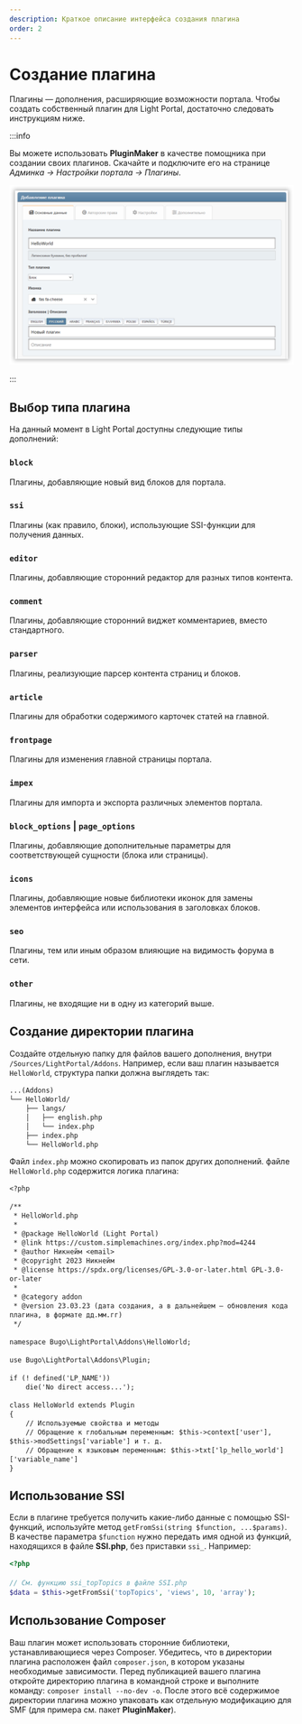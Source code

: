 ```yaml
---
description: Краткое описание интерфейса создания плагина
order: 2
---
```


# Создание плагина

Плагины — дополнения, расширяющие возможности портала. Чтобы создать собственный плагин для Light Portal, достаточно следовать инструкциям ниже.

:::info

Вы можете использовать **PluginMaker** в качестве помощника при создании своих плагинов. Скачайте и подключите его на странице _Админка -> Настройки портала -> Плагины_.

![Create a new plugin with PluginMaker](create_plugin.png)

:::

## Выбор типа плагина

На данный момент в Light Portal доступны следующие типы дополнений:

### `block`

Плагины, добавляющие новый вид блоков для портала.

### `ssi`

Плагины (как правило, блоки), использующие SSI-функции для получения данных.

### `editor`

Плагины, добавляющие сторонний редактор для разных типов контента.

### `comment`

Плагины, добавляющие сторонний виджет комментариев, вместо стандартного.

### `parser`

Плагины, реализующие парсер контента страниц и блоков.

### `article`

Плагины для обработки содержимого карточек статей на главной.

### `frontpage`

Плагины для изменения главной страницы портала.

### `impex`

Плагины для импорта и экспорта различных элементов портала.

### `block_options` | `page_options`

Плагины, добавляющие дополнительные параметры для соответствующей сущности (блока или страницы).

### `icons`

Плагины, добавляющие новые библиотеки иконок для замены элементов интерфейса или использования в заголовках блоков.

### `seo`

Плагины, тем или иным образом влияющие на видимость форума в сети.

### `other`

Плагины, не входящие ни в одну из категорий выше.

## Создание директории плагина

Создайте отдельную папку для файлов вашего дополнения, внутри `/Sources/LightPortal/Addons`. Например, если ваш плагин называется `HelloWorld`, структура папки должна выглядеть так:

```
...(Addons)
└── HelloWorld/
    ├── langs/
    │   ├── english.php
    │   └── index.php
    ├── index.php
    └── HelloWorld.php
```

Файл `index.php` можно скопировать из папок других дополнений. файле `HelloWorld.php` содержится логика плагина:

```php:line-numbers
<?php

/**
 * HelloWorld.php
 *
 * @package HelloWorld (Light Portal)
 * @link https://custom.simplemachines.org/index.php?mod=4244
 * @author Никнейм <email>
 * @copyright 2023 Никнейм
 * @license https://spdx.org/licenses/GPL-3.0-or-later.html GPL-3.0-or-later
 *
 * @category addon
 * @version 23.03.23 (дата создания, а в дальнейшем — обновления кода плагина, в формате дд.мм.гг)
 */

namespace Bugo\LightPortal\Addons\HelloWorld;

use Bugo\LightPortal\Addons\Plugin;

if (! defined('LP_NAME'))
    die('No direct access...');

class HelloWorld extends Plugin
{
    // Используемые свойства и методы
    // Обращение к глобальным переменным: $this->context['user'], $this->modSettings['variable'] и т. д.
    // Обращение к языковым переменным: $this->txt['lp_hello_world']['variable_name']
}

```

## Использование SSI

Если в плагине требуется получить какие-либо данные с помощью SSI-функций, используйте метод `getFromSsi(string $function, ...$params)`. В качестве параметра `$function` нужно передать имя одной из функций, находящихся в файле **SSI.php**, без приставки `ssi_`. Например:

```php
<?php

// См. функцию ssi_topTopics в файле SSI.php
$data = $this->getFromSsi('topTopics', 'views', 10, 'array');
```

## Использование Composer

Ваш плагин может использовать сторонние библиотеки, устанавливающиеся через Composer. Убедитесь, что в директории плагина расположен файл `composer.json`, в котором указаны необходимые зависимости. Перед публикацией вашего плагина откройте директорию плагина в командной строке и выполните команду: `composer install --no-dev -o`. После этого всё содержимое директории плагина можно упаковать как отдельную модификацию для SMF (для примера см. пакет **PluginMaker**).
